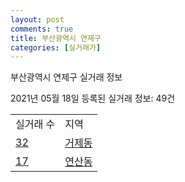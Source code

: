 ```yaml
---
layout: post
comments: true
title: 부산광역시 연제구
categories: [실거래가]
---
```


부산광역시 연제구 실거래 정보

2021년 05월 18일 등록된 실거래 정보: 49건


<table>
  <tr>
    <td>실거래 수</td>
    <td>지역</td>
  </tr>

  
  <tr>
    <td><a href="2647010100.html">32</a></td>
    <td><a href="2647010100.html">거제동</a></td>
  </tr>
    

  <tr>
    <td><a href="2647010200.html">17</a></td>
    <td><a href="2647010200.html">연산동</a></td>
  </tr>
    


</table>
    